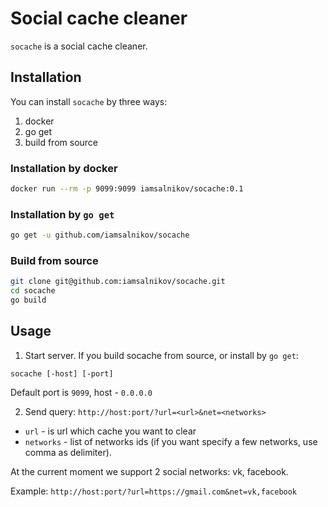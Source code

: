 # Social cache cleaner

`socache` is a social cache cleaner.

## Installation

You can install `socache` by three ways:

1. docker
2. go get
3. build from source

### Installation by docker

```bash
docker run --rm -p 9099:9099 iamsalnikov/socache:0.1
```

### Installation by `go get`

```bash
go get -u github.com/iamsalnikov/socache
```

### Build from source

```bash
git clone git@github.com:iamsalnikov/socache.git
cd socache
go build
```

## Usage

1. Start server. If you build socache from source, or install by `go get`:

```
socache [-host] [-port]
```

Default port is `9099`, host - `0.0.0.0`

2. Send query: `http://host:port/?url=<url>&net=<networks>`

- `url` - is url which cache you want to clear
- `networks` - list of networks ids (if you want specify a few networks, use comma as delimiter).

At the current moment we support 2 social networks: vk, facebook.

Example: `http://host:port/?url=https://gmail.com&net=vk,facebook`
